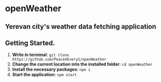 # openWeather
## Yerevan city's weather data fetching application

## Getting Started.

1. **Write in terminal**: `git clone https://github.com/Peace4Every1/openWeather`
2. **Change the current location into the installed folder**: `cd openWeather`
3. **Install the necessary packages**: `npm i`
4. **Start the application**: `npm start`

